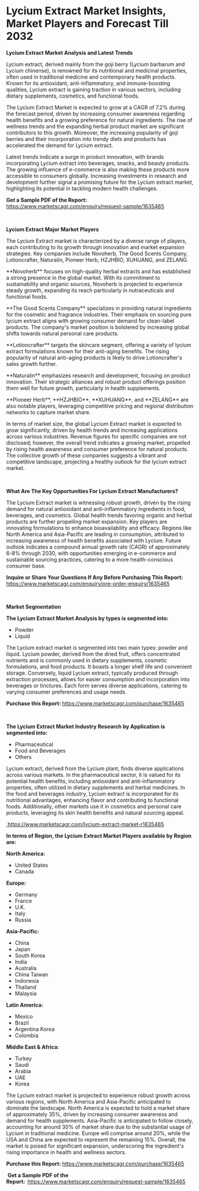 <p><h1>Lycium Extract Market Insights, Market Players and Forecast Till 2032</h1></p><p><strong>Lycium Extract Market Analysis and Latest Trends</strong></p>
<p><p>Lycium extract, derived mainly from the goji berry (Lycium barbarum and Lycium chinense), is renowned for its nutritional and medicinal properties, often used in traditional medicine and contemporary health products. Known for its antioxidant, anti-inflammatory, and immune-boosting qualities, Lycium extract is gaining traction in various sectors, including dietary supplements, cosmetics, and functional foods.</p><p>The Lycium Extract Market is expected to grow at a CAGR of 7.2% during the forecast period, driven by increasing consumer awareness regarding health benefits and a growing preference for natural ingredients. The rise of wellness trends and the expanding herbal product market are significant contributors to this growth. Moreover, the increasing popularity of goji berries and their incorporation into trendy diets and products has accelerated the demand for Lycium extract.</p><p>Latest trends indicate a surge in product innovation, with brands incorporating Lycium extract into beverages, snacks, and beauty products. The growing influence of e-commerce is also making these products more accessible to consumers globally. Increasing investments in research and development further signal a promising future for the Lycium extract market, highlighting its potential in tackling modern health challenges.</p></p>
<p><strong>Get a Sample PDF of the Report:&nbsp;</strong> <a href="https://www.marketscagr.com/enquiry/request-sample/1635465?utm_campaign=3540&utm_medium=2&utm_source=Github&utm_content=ia&utm_term=19042025&utm_id=lycium-extract">https://www.marketscagr.com/enquiry/request-sample/1635465</a></p>
<p>&nbsp;</p>
<p><strong>Lycium Extract Major Market Players</strong></p>
<p><p>The Lycium Extract market is characterized by a diverse range of players, each contributing to its growth through innovation and market expansion strategies. Key companies include Novoherb, The Good Scents Company, Lotioncrafter, Naturalin, Pioneer Herb, HZJHBIO, XUHUANG, and ZELANG.</p><p>**Novoherb** focuses on high-quality herbal extracts and has established a strong presence in the global market. With its commitment to sustainability and organic sources, Novoherb is projected to experience steady growth, expanding its reach particularly in nutraceuticals and functional foods.</p><p>**The Good Scents Company** specializes in providing natural ingredients for the cosmetic and fragrance industries. Their emphasis on sourcing pure lycium extract aligns with growing consumer demand for clean-label products. The company's market position is bolstered by increasing global shifts towards natural personal care products.</p><p>**Lotioncrafter** targets the skincare segment, offering a variety of lycium extract formulations known for their anti-aging benefits. The rising popularity of natural anti-aging products is likely to drive Lotioncrafter's sales growth further.</p><p>**Naturalin** emphasizes research and development, focusing on product innovation. Their strategic alliances and robust product offerings position them well for future growth, particularly in health supplements.</p><p>**Pioneer Herb**, **HZJHBIO**, **XUHUANG**, and **ZELANG** are also notable players, leveraging competitive pricing and regional distribution networks to capture market share.</p><p>In terms of market size, the global Lycium Extract market is expected to grow significantly, driven by health trends and increasing applications across various industries. Revenue figures for specific companies are not disclosed; however, the overall trend indicates a growing market, propelled by rising health awareness and consumer preference for natural products. The collective growth of these companies suggests a vibrant and competitive landscape, projecting a healthy outlook for the lycium extract market.</p></p>
<p>&nbsp;</p>
<p><strong>What Are The Key Opportunities For Lycium Extract Manufacturers?</strong></p>
<p><p>The Lycium Extract market is witnessing robust growth, driven by the rising demand for natural antioxidant and anti-inflammatory ingredients in food, beverages, and cosmetics. Global health trends favoring organic and herbal products are further propelling market expansion. Key players are innovating formulations to enhance bioavailability and efficacy. Regions like North America and Asia-Pacific are leading in consumption, attributed to increasing awareness of health benefits associated with Lycium. Future outlook indicates a compound annual growth rate (CAGR) of approximately 6-8% through 2030, with opportunities emerging in e-commerce and sustainable sourcing practices, catering to a more health-conscious consumer base.</p></p>
<p><strong>Inquire or Share Your Questions If Any Before Purchasing This Report:</strong> <a href="https://www.marketscagr.com/enquiry/pre-order-enquiry/1635465?utm_campaign=3540&utm_medium=2&utm_source=Github&utm_content=ia&utm_term=19042025&utm_id=lycium-extract">https://www.marketscagr.com/enquiry/pre-order-enquiry/1635465</a></p>
<p>&nbsp;</p>
<p><strong>Market Segmentation</strong></p>
<p><strong>The Lycium Extract Market Analysis by types is segmented into:</strong></p>
<p><ul><li>Powder</li><li>Liquid</li></ul></p>
<p><p>The Lycium extract market is segmented into two main types: powder and liquid. Lycium powder, derived from the dried fruit, offers concentrated nutrients and is commonly used in dietary supplements, cosmetic formulations, and food products. It boasts a longer shelf life and convenient storage. Conversely, liquid Lycium extract, typically produced through extraction processes, allows for easier consumption and incorporation into beverages or tinctures. Each form serves diverse applications, catering to varying consumer preferences and usage needs.</p></p>
<p><strong>Purchase this Report:&nbsp;</strong><a href="https://www.marketscagr.com/purchase/1635465?utm_campaign=3540&utm_medium=2&utm_source=Github&utm_content=ia&utm_term=19042025&utm_id=lycium-extract">https://www.marketscagr.com/purchase/1635465</a></p>
<p>&nbsp;</p>
<p><strong>The Lycium Extract Market Industry Research by Application is segmented into:</strong></p>
<p><ul><li>Pharmaceutical</li><li>Food and Beverages</li><li>Others</li></ul></p>
<p><p>Lycium extract, derived from the Lycium plant, finds diverse applications across various markets. In the pharmaceutical sector, it is valued for its potential health benefits, including antioxidant and anti-inflammatory properties, often utilized in dietary supplements and herbal medicines. In the food and beverages industry, Lycium extract is incorporated for its nutritional advantages, enhancing flavor and contributing to functional foods. Additionally, other markets use it in cosmetics and personal care products, leveraging its skin health benefits and natural sourcing appeal.</p></p>
<p><a href="https://www.marketscagr.com/lycium-extract-market-r1635465?utm_campaign=3540&utm_medium=2&utm_source=Github&utm_content=ia&utm_term=19042025&utm_id=lycium-extract">&nbsp;https://www.marketscagr.com/lycium-extract-market-r1635465</a></p>
<p><strong>In terms of Region, the Lycium Extract Market Players available by Region are:</strong></p>
<p>
    <p> <strong> North America: </strong>
        <ul>
            <li>United States</li>
            <li>Canada</li>
        </ul>
        </p> 
    <p> <strong> Europe: </strong>
        <ul>
            <li>Germany</li>
            <li>France</li>
            <li>U.K.</li>
            <li>Italy</li>
            <li>Russia</li>
        </ul>
        </p> 
    <p> <strong> Asia-Pacific: </strong>
        <ul>
            <li>China</li>
            <li>Japan</li>
            <li>South Korea</li>
            <li>India</li>
            <li>Australia</li>
            <li>China Taiwan</li>
            <li>Indonesia</li>
            <li>Thailand</li>
            <li>Malaysia</li>
        </ul>
        </p> 
    <p> <strong> Latin America: </strong>
        <ul>
            <li>Mexico</li>
            <li>Brazil</li>
            <li>Argentina Korea</li>
            <li>Colombia</li>
        </ul>
        </p> 
    <p> <strong> Middle East & Africa: </strong>
        <ul>
            <li>Turkey</li>
            <li>Saudi</li>
            <li>Arabia</li>
            <li>UAE</li>
            <li>Korea</li>
        </ul>
    </p>
    </p>
<p><p>The Lycium extract market is projected to experience robust growth across various regions, with North America and Asia-Pacific anticipated to dominate the landscape. North America is expected to hold a market share of approximately 35%, driven by increasing consumer awareness and demand for health supplements. Asia-Pacific is anticipated to follow closely, accounting for around 30% of market share due to the substantial usage of Lycium in traditional medicine. Europe will comprise around 20%, while the USA and China are expected to represent the remaining 15%. Overall, the market is poised for significant expansion, underscoring the ingredient's rising importance in health and wellness sectors.</p></p>
<p><strong>Purchase this Report: </strong><a href="https://www.marketscagr.com/purchase/1635465?utm_campaign=3540&utm_medium=2&utm_source=Github&utm_content=ia&utm_term=19042025&utm_id=lycium-extract">https://www.marketscagr.com/purchase/1635465</a></p>
<p>&nbsp;<strong>Get a Sample PDF of the Report:&nbsp;&nbsp;</strong><a href="https://www.marketscagr.com/enquiry/request-sample/1635465?utm_campaign=3540&utm_medium=2&utm_source=Github&utm_content=ia&utm_term=19042025&utm_id=lycium-extract">https://www.marketscagr.com/enquiry/request-sample/1635465</a></p>
<p><strong></strong></p>
<p><p></p><p></p><p></p></p>
